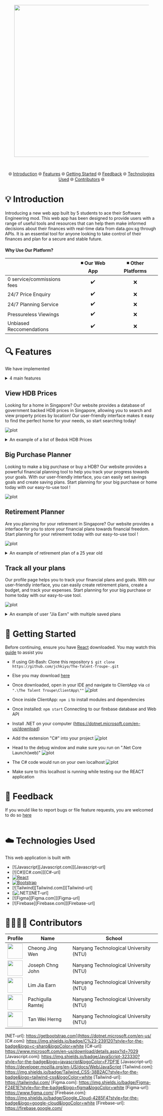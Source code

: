 <div align="center" style="margin: 30px;">
<a href="https://refine.dev/">
  <img src="https://github.com/jchkiyo/The-Talent-Troupe-/blob/main/README_docs/teamlogo.png" 
       style="width:500px;"
       align="center" />
</a>
<br />
<br />
 
</div>
  

<p align="center">
🌐 <a href="#-introduction">Introduction</a> 🌐 <a href="#-features">Features</a> 🌐 <a href="#-getting-started">Getting Started</a> 🌐 <a href="#-feedback">Feedback</a> 🌐 <a href="#-technologies-Used">Technologies Used</a> 🌐 <a href="#-contributors">Contributors</a> 🌐
</p>




# 💡 Introduction

Introducing a new web app built by 5 students to ace their Software Engineering mod. This web app has been designed to provide users with a range of useful tools and resources that can help them make informed decisions about their finances with real-time data from data.gov.sg through APIs. It is an essential tool for anyone looking to take control of their finances and plan for a secure and stable future.

#### Why Use Our Platform?
|                             | ◾ Our Web App         |  ◾ Other Platforms   |
| --------------------------- | :--------------------: | :-----------------: |
| 0 service/commissions fees  |         ✔️            |          ❌        |
| 24/7 Price Enquiry          |         ✔️            |          ❌        |
| 24/7 Planning Service       |         ✔️            |          ❌        |
| Pressureless Viewings       |         ✔️            |          ❌        |
| Unbiased Reccomendations    |         ✔️            |          ❌        |


# 🔍 Features
We have implemented 
<details>
  <summary>4 main features</summary>
  <ol>
      <ul>
        <li><a href="#view-hdb-prices">View HDB Prices</a></li>
        <li><a href="#big-purchase-planner">Big Purchase Planner</a></li>
        <li><a href="#retirement-planner">Retirement Planner</a></li>
        <li><a href="#track-all-your-plans">Track All Your Plans</a></li>
      </ul>
  </ol>
</details>

## View HDB Prices

Looking for a home in Singapore? Our website provides a database of government backed HDB prices in Singapore, allowing you to search and view property prices by location! Our user-friendly interface makes it easy to find the perfect home for your needs, so start searching today!

![plot](https://github.com/jchkiyo/The-Talent-Troupe-/blob/main/README_docs/ViewHDBPricesPage.PNG)
<details>
  <summary>An example of a list of Bedok HDB Prices</summary>
  <ol>
      <ul>
        <img src="https://github.com/jchkiyo/The-Talent-Troupe-/blob/main/README_docs/SearchHDBPrices.PNG" alt="viewHDBPrices" style="margin-right: 20px;">
      </ul>
  </ol>
</details>



## Big Purchase Planner

Looking to make a big purchase or buy a HDB? Our website provides a powerful financial planning tool to help you track your progress towards your goals. With our user-friendly interface, you can easily set savings goals and create saving plans. Start planning for your big purchase or home today with our easy-to-use tool !

![plot](https://github.com/jchkiyo/The-Talent-Troupe-/blob/main/README_docs/BigPurchasePlannerPage.PNG)



## Retirement Planner

Are you planning for your retirement in Singapore? Our website provides a interface for you to store your financial plans towards financial freedom. Start planning for your retirement today with our easy-to-use tool !

![plot](https://github.com/jchkiyo/The-Talent-Troupe-/blob/main/README_docs/RetirementPlanningPage.PNG)

<details>
  <summary>An example of retirement plan of a 25 year old</summary>
  <ol>
      <ul>
        <p/>
        <p>An example of retirement plan of a 25 year old</p>
        <p/>
        <img src="https://github.com/jchkiyo/The-Talent-Troupe-/blob/main/README_docs/RetirementPlanExample1.PNG" alt="retirementplannereg1" style="margin-right: 10px;">
      </ul>
      <ul>
        <p/>
        <p>An example of our retirement guide of a 25 year old</p>
        <p/>
        <img src="https://github.com/jchkiyo/The-Talent-Troupe-/blob/main/README_docs/RetirementPlanExample2.PNG" alt="retirementplannereg2" style="margin-right: 20px;">
      </ul>
  </ol>
</details>



## Track all your plans

Our profile page helps you to track your financial plans and goals. With our user-friendly interface, you can easily create retirement plans, create a budget, and track your expenses. Start planning for your big purchase or home today with our easy-to-use tool.

![plot](https://github.com/jchkiyo/The-Talent-Troupe-/blob/main/README_docs/MyProfilePage1.PNG)
<details>
  <summary>An example of user "Jia Earn" with multiple saved plans</summary>
  <ol>
      <ul>
        <img src="https://github.com/jchkiyo/The-Talent-Troupe-/blob/main/README_docs/MyProfilePage2.PNG" alt="viewHDBPrices" style="margin-right: 20px;">
      </ul>
  </ol>
</details>

# 🤸 Getting Started
Before continuing, ensure you have [React](https://react-cn.github.io/react/downloads.html) downloaded.
You may watch this [guide](https://www.youtube.com/watch?v=yOAZDymGWVw) to assist you
* If using Git-Bash: Clone this repository `$ git clone https://github.com/jchkiyo/The-Talent-Troupe-.git`
* Else you may download [here](https://github.com/jchkiyo/The-Talent-Troupe-/archive/refs/heads/main.zip)
* Once downloaded, open in your IDE and navigate to ClientApp via `cd ".\The Talent Troupe\ClientApp\""`
![plot](https://github.com/jchkiyo/The-Talent-Troupe-/blob/main/README_docs/TTTlaunch1.PNG)
* Once inside ClientApp: `npm i` to install modules and dependencies
* Once installed: `npm start`
Connecting to our firebase database and Web API
* Install .NET on your computer (https://dotnet.microsoft.com/en-us/download)
* Add the extension "C#" into your project 
![plot](https://github.com/jchkiyo/The-Talent-Troupe-/blob/main/README_docs/csharp.png)

* Head to the debug window and make sure you run on ".Net Core Launch(web)" 
![plot](https://github.com/jchkiyo/The-Talent-Troupe-/blob/main/README_docs/debug.png)
* The C# code would run on your own localhost 
![plot](https://github.com/jchkiyo/The-Talent-Troupe-/blob/main/README_docs/localhostC%23.png)
* Make sure to this localhost is running while testing our the REACT application


# 📜 Feedback
If you would like to report bugs or file feature requests, you are welcomed to do so [here](https://github.com/jchkiyo/The-Talent-Troupe-/issues/new)
<br /><br />
# ☁️ Technologies Used
This web application is built with 
* [![Javascript][Javascript.com]][Javascript-url]
* [![C#][C#.com]][C#-url]
* [![React][React.js]][React-url]
* [![Bootstrap][Bootstrap.com]][Bootstrap-url]
* [![Tailwind][Tailwind.com]][Tailwind-url]
* [![.NET][NET.com]][NET-url]
* [![Figma][Figma.com]][Figma-url]
* [![Firebase][Firebase.com]][Firebase-url]


# 👩‍👩‍👧‍👦 Contributors
| Profile  | Name | School |
| ------------------------------------------------------------------------------------------------------------------------------------------------- | ---------------- | -------------------------------------- |
| <a href='https://github.com/dinojw10' title='CheongJingWen'> <img src='https://github.com/jchkiyo/The-Talent-Troupe-/blob/main/README_docs/talentjingwen.png' height='50' width='50'/></a> | Cheong Jing Wen | Nanyang Technological University (NTU) |
| <a href='https://github.com/jchkiyo' title='JosephChngJohn'> <img src='https://github.com/jchkiyo/The-Talent-Troupe-/blob/main/README_docs/talentjoseph.png' height='50' width='50'/></a> | Joseph Chng John | Nanyang Technological University (NTU) |
| <a href='https://github.com/LimJiaEarn' title='LimJiaEarn'> <img src='https://github.com/jchkiyo/The-Talent-Troupe-/blob/main/README_docs/talentjiaearn.png' height='50' width='50'/></a>  | Lim Jia Earn | Nanyang Technological University (NTU) |
| <a href='https://github.com/jchkiyo/The-Talent-Troupe-' title='PachigullaRamtej'> <img src='https://github.com/jchkiyo/The-Talent-Troupe-/blob/main/README_docs/talentram.png' height='50' width='50'/></a>  | Pachigulla Ramtej | Nanyang Technological University (NTU) |
| <a href='https://github.com/weiherng2000' title='TanWeiHerng'> <img src='https://github.com/jchkiyo/The-Talent-Troupe-/blob/main/README_docs/talentweiherng.png' height='50' width='50'/></a>  | Tan Wei Herng | Nanyang Technological University (NTU) |



<!-- MARKDOWN LINKS & IMAGES -->
[React.js]: https://img.shields.io/badge/React-20232A?style=for-the-badge&logo=react&logoColor=61DAFB
[React-url]: https://reactjs.org/
[Bootstrap.com]: https://img.shields.io/badge/Bootstrap-563D7C?style=for-the-badge&logo=bootstrap&logoColor=white
[Bootstrap-url]: https://getbootstrap.com
[NET.com]: https://img.shields.io/badge/.NET-5C2D91?style=for-the-badge&logo=.net&logoColor=white
[NET-url]: https://getbootstrap.com](https://dotnet.microsoft.com/en-us/
[C#.com]: https://img.shields.io/badge/C%23-239120?style=for-the-badge&logo=c-sharp&logoColor=white
[C#-url]: https://www.microsoft.com/en-us/download/details.aspx?id=7029
[Javascript.com]: https://img.shields.io/badge/JavaScript-323330?style=for-the-badge&logo=javascript&logoColor=F7DF1E
[Javascript-url]: https://developer.mozilla.org/en-US/docs/Web/JavaScript
[Tailwind.com]: https://img.shields.io/badge/Tailwind_CSS-38B2AC?style=for-the-badge&logo=tailwind-css&logoColor=white
[Tailwind-url]: https://tailwindui.com/
[Figma.com]: https://img.shields.io/badge/Figma-F24E1E?style=for-the-badge&logo=figma&logoColor=white
[Figma-url]: https://www.figma.com/
[Firebase.com]: https://img.shields.io/badge/Google_Cloud-4285F4?style=for-the-badge&logo=google-cloud&logoColor=white
[Firebase-url]: https://firebase.google.com/
